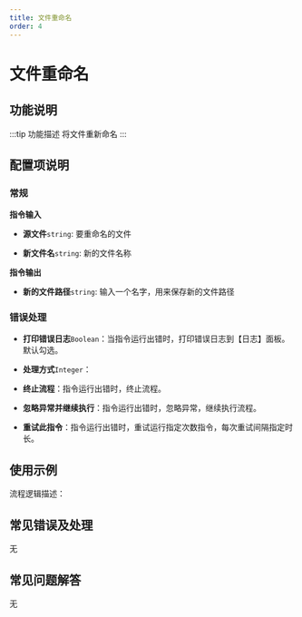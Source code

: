 ```yaml
---
title: 文件重命名
order: 4
---
```


# 文件重命名

## 功能说明

:::tip 功能描述
将文件重新命名
:::

## 配置项说明

### 常规

**指令输入**

- **源文件**`string`: 要重命名的文件

- **新文件名**`string`: 新的文件名称


**指令输出**

- **新的文件路径**`string`: 输入一个名字，用来保存新的文件路径

### 错误处理

- **打印错误日志**`Boolean`：当指令运行出错时，打印错误日志到【日志】面板。默认勾选。

- **处理方式**`Integer`：

 - **终止流程**：指令运行出错时，终止流程。

 - **忽略异常并继续执行**：指令运行出错时，忽略异常，继续执行流程。

 - **重试此指令**：指令运行出错时，重试运行指定次数指令，每次重试间隔指定时长。

## 使用示例

流程逻辑描述：

## 常见错误及处理

无

## 常见问题解答

无

